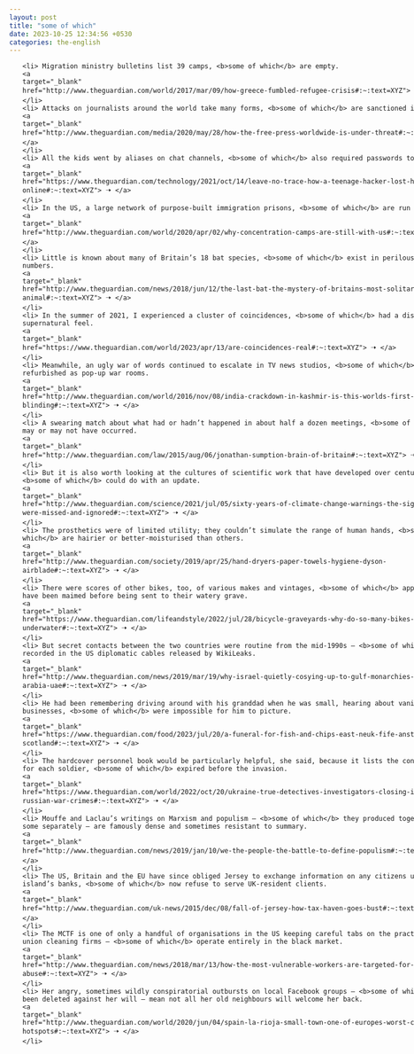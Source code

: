 ```yaml
---
layout: post
title: "some of which"
date: 2023-10-25 12:34:56 +0530
categories: the-english
---
```

<style>
    ol {
        width: 800px;
        margin: 0 auto;
    }
ol li {
    font-size: 18px;
    line-height: 1.5;
    padding-bottom: 8px;
}
</style>
<ol>

    <li> Migration ministry bulletins list 39 camps, <b>some of which</b> are empty.
    <a 
    target="_blank" 
    href="http://www.theguardian.com/world/2017/mar/09/how-greece-fumbled-refugee-crisis#:~:text=XYZ"> 🠢 </a>
    </li>
    <li> Attacks on journalists around the world take many forms, <b>some of which</b> are sanctioned in law.
    <a 
    target="_blank" 
    href="http://www.theguardian.com/media/2020/may/28/how-the-free-press-worldwide-is-under-threat#:~:text=XYZ"> 🠢 </a>
    </li>
    <li> All the kids went by aliases on chat channels, <b>some of which</b> also required passwords to get in.
    <a 
    target="_blank" 
    href="https://www.theguardian.com/technology/2021/oct/14/leave-no-trace-how-a-teenage-hacker-lost-himself-online#:~:text=XYZ"> 🠢 </a>
    </li>
    <li> In the US, a large network of purpose-built immigration prisons, <b>some of which</b> are run for profit.
    <a 
    target="_blank" 
    href="http://www.theguardian.com/world/2020/apr/02/why-concentration-camps-are-still-with-us#:~:text=XYZ"> 🠢 </a>
    </li>
    <li> Little is known about many of Britain’s 18 bat species, <b>some of which</b> exist in perilously low numbers.
    <a 
    target="_blank" 
    href="http://www.theguardian.com/news/2018/jun/12/the-last-bat-the-mystery-of-britains-most-solitary-animal#:~:text=XYZ"> 🠢 </a>
    </li>
    <li> In the summer of 2021, I experienced a cluster of coincidences, <b>some of which</b> had a distinctly supernatural feel.
    <a 
    target="_blank" 
    href="https://www.theguardian.com/world/2023/apr/13/are-coincidences-real#:~:text=XYZ"> 🠢 </a>
    </li>
    <li> Meanwhile, an ugly war of words continued to escalate in TV news studios, <b>some of which</b> were refurbished as pop-up war rooms.
    <a 
    target="_blank" 
    href="http://www.theguardian.com/world/2016/nov/08/india-crackdown-in-kashmir-is-this-worlds-first-mass-blinding#:~:text=XYZ"> 🠢 </a>
    </li>
    <li> A swearing match about what had or hadn’t happened in about half a dozen meetings, <b>some of which</b> may or may not have occurred.
    <a 
    target="_blank" 
    href="http://www.theguardian.com/law/2015/aug/06/jonathan-sumption-brain-of-britain#:~:text=XYZ"> 🠢 </a>
    </li>
    <li> But it is also worth looking at the cultures of scientific work that have developed over centuries, <b>some of which</b> could do with an update.
    <a 
    target="_blank" 
    href="http://www.theguardian.com/science/2021/jul/05/sixty-years-of-climate-change-warnings-the-signs-that-were-missed-and-ignored#:~:text=XYZ"> 🠢 </a>
    </li>
    <li> The prosthetics were of limited utility; they couldn’t simulate the range of human hands, <b>some of which</b> are hairier or better-moisturised than others.
    <a 
    target="_blank" 
    href="http://www.theguardian.com/society/2019/apr/25/hand-dryers-paper-towels-hygiene-dyson-airblade#:~:text=XYZ"> 🠢 </a>
    </li>
    <li> There were scores of other bikes, too, of various makes and vintages, <b>some of which</b> appeared to have been maimed before being sent to their watery grave.
    <a 
    target="_blank" 
    href="https://www.theguardian.com/lifeandstyle/2022/jul/28/bicycle-graveyards-why-do-so-many-bikes-end-up-underwater#:~:text=XYZ"> 🠢 </a>
    </li>
    <li> But secret contacts between the two countries were routine from the mid-1990s – <b>some of which</b> were recorded in the US diplomatic cables released by WikiLeaks.
    <a 
    target="_blank" 
    href="http://www.theguardian.com/news/2019/mar/19/why-israel-quietly-cosying-up-to-gulf-monarchies-saudi-arabia-uae#:~:text=XYZ"> 🠢 </a>
    </li>
    <li> He had been remembering driving around with his granddad when he was small, hearing about vanished local businesses, <b>some of which</b> were impossible for him to picture.
    <a 
    target="_blank" 
    href="https://www.theguardian.com/food/2023/jul/20/a-funeral-for-fish-and-chips-east-neuk-fife-anstruther-scotland#:~:text=XYZ"> 🠢 </a>
    </li>
    <li> The hardcover personnel book would be particularly helpful, she said, because it lists the contract terms for each soldier, <b>some of which</b> expired before the invasion.
    <a 
    target="_blank" 
    href="https://www.theguardian.com/world/2022/oct/20/ukraine-true-detectives-investigators-closing-in-on-russian-war-crimes#:~:text=XYZ"> 🠢 </a>
    </li>
    <li> Mouffe and Laclau’s writings on Marxism and populism – <b>some of which</b> they produced together, and some separately – are famously dense and sometimes resistant to summary.
    <a 
    target="_blank" 
    href="http://www.theguardian.com/news/2019/jan/10/we-the-people-the-battle-to-define-populism#:~:text=XYZ"> 🠢 </a>
    </li>
    <li> The US, Britain and the EU have since obliged Jersey to exchange information on any citizens using the island’s banks, <b>some of which</b> now refuse to serve UK-resident clients.
    <a 
    target="_blank" 
    href="http://www.theguardian.com/uk-news/2015/dec/08/fall-of-jersey-how-tax-haven-goes-bust#:~:text=XYZ"> 🠢 </a>
    </li>
    <li> The MCTF is one of only a handful of organisations in the US keeping careful tabs on the practices of non-union cleaning firms – <b>some of which</b> operate entirely in the black market.
    <a 
    target="_blank" 
    href="http://www.theguardian.com/news/2018/mar/13/how-the-most-vulnerable-workers-are-targeted-for-sexual-abuse#:~:text=XYZ"> 🠢 </a>
    </li>
    <li> Her angry, sometimes wildly conspiratorial outbursts on local Facebook groups – <b>some of which</b> have been deleted against her will – mean not all her old neighbours will welcome her back.
    <a 
    target="_blank" 
    href="http://www.theguardian.com/world/2020/jun/04/spain-la-rioja-small-town-one-of-europes-worst-covid-19-hotspots#:~:text=XYZ"> 🠢 </a>
    </li>